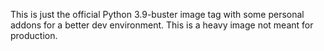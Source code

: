 This is just the official Python 3.9-buster image tag with some personal addons for a better dev environment. This is a heavy image not meant for production.
